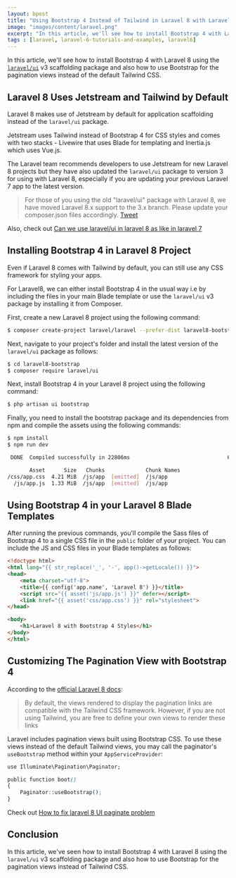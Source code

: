 ```yaml
---
layout: bpost
title: "Using Bootstrap 4 Instead of Tailwind in Laravel 8 with Laravel/UI v3 Package"
image: "images/content/laravel.png"
excerpt: "In this article, we'll see how to install Bootstrap 4 with Laravel 8 using the laravel/ui v3 scaffolding package and also how to use Bootstrap for the pagination views instead of the default Tailwind CSS" 
tags : [laravel, laravel-6-tutorials-and-examples, laravel6] 
---
```


In this article, we'll see how to install Bootstrap 4 with Laravel 8 using the [`laravel/ui`](https://packagist.org/packages/laravel/ui) v3 scaffolding package and also how to use Bootstrap for the pagination views instead of the default Tailwind CSS.


## Laravel 8 Uses Jetstream and Tailwind by Default

Laravel 8 makes use of Jetstream by default for application scaffolding instead of the `laravel/ui` package.

Jetstream uses Tailwind instead of Bootstrap 4 for CSS styles and comes with two stacks - Livewire that uses Blade for templating and Inertia.js which uses Vue.js.

The Laravel team recommends developers to use Jetstream for new Laravel 8 projects but they have also updated the `laravel/ui` package to version 3 for using with Laravel 8, especially if you are updating your previous Laravel 7 app to the latest version.

>For those of you using the old "laravel/ui" package with Laravel 8, we have moved Laravel 8.x support to the 3.x branch. Please update your composer.json files accordingly. [Tweet](https://twitter.com/laravelphp/status/1304445936043798528)


Also, check out [Can we use laravel/ui in laravel 8 as like in laravel 7](https://github.com/laravel/framework/discussions/34214)


## Installing Bootstrap 4 in Laravel 8 Project

Even if Laravel 8 comes with Tailwind by default, you can still use any CSS framework for styling your apps.

For Laravel8, we can either install Bootstrap 4 in the usual way i.e by including the files in your main Blade template or use the `laravel/ui` v3 package by installing it from Composer.


First, create a new Laravel 8 project using the following command:

```bash
$ composer create-project laravel/laravel --prefer-dist laravel8-bootstrap
```

Next, navigate to your project's folder and install the latest version of the `laravel/ui` package as follows:

```bash
$ cd laravel8-bootstrap
$ composer require laravel/ui
```

Next, install Bootstrap 4 in your Laravel 8 project using the following command:

```bash
$ php artisan ui bootstrap
```

Finally, you need to install the bootstrap package and its dependencies from npm and compile the assets using the following commands:

```bash
$ npm install
$ npm run dev

 DONE  Compiled successfully in 22806ms                               6:13:23 PM

       Asset      Size   Chunks             Chunk Names
/css/app.css  4.21 MiB  /js/app  [emitted]  /js/app
  /js/app.js  1.33 MiB  /js/app  [emitted]  /js/app
```

## Using Bootstrap 4 in your Laravel 8 Blade Templates

After running the previous commands, you'll compile the Sass files of Bootstrap 4 to a single CSS file in the `public` folder of your project. You can include the JS and CSS files in your Blade templates as follows:

```html
<!doctype html>
<html lang="{{ str_replace('_', '-', app()->getLocale()) }}">
<head>
    <meta charset="utf-8">
    <title>{{ config('app.name', 'Laravel 8') }}</title>
    <script src="{{ asset('js/app.js') }}" defer></script>
    <link href="{{ asset('css/app.css') }}" rel="stylesheet">
</head>

<body>
    <h1>Laravel 8 with Bootstrap 4 Styles</h1>
</body>
</html>
```

## Customizing The Pagination View with Bootstrap 4

According to the [official Laravel 8 docs](https://laravel.com/docs/8.x/pagination#using-bootstrap):

> By default, the views rendered to display the pagination links are compatible with the Tailwind CSS framework. However, if you are not using Tailwind, you are free to define your own views to render these links

Laravel includes pagination views built using Bootstrap CSS. To use these views instead of the default Tailwind views, you may call the paginator's `useBootstrap` method within your `AppServiceProvider`:

```css
use Illuminate\Pagination\Paginator;

public function boot()
{
    Paginator::useBootstrap();
}
```

Check out [How to fix laravel 8 UI paginate problem](https://stackoverflow.com/questions/63840416/how-to-fix-laravel-8-ui-paginate-problem)

## Conclusion

In this article, we've seen how to install  Bootstrap 4 with Laravel 8 using the `laravel/ui` v3 scaffolding package and also how to use Bootstrap for the pagination views instead of Tailwind CSS.